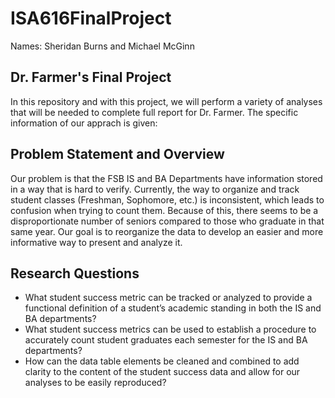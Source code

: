 # ISA616FinalProject
Names: Sheridan Burns and Michael McGinn

## Dr. Farmer's Final Project
In this repository and with this project, we will perform a variety of analyses that will be needed to complete full report for Dr. Farmer. The specific information of our apprach is given:

## Problem Statement and Overview
Our problem is that the FSB IS and BA Departments have information stored in a way that is hard to verify. Currently, the way to organize and track student classes (Freshman, Sophomore, etc.) is inconsistent, which leads to confusion when trying to count them. Because of this, there seems to be a disproportionate number of seniors compared to those who graduate in that same year. Our goal is to reorganize the data to develop an easier and more informative way to present and analyze it. 

## Research Questions
* What student success metric can be tracked or analyzed to provide a functional definition of a student’s academic standing in both the IS and BA departments?
* What student success metrics can be used to establish a procedure to accurately count student graduates each semester for the IS and BA departments?
* How can the data table elements be cleaned and combined to add clarity to the content of the student success data and allow for our analyses to be easily reproduced?
